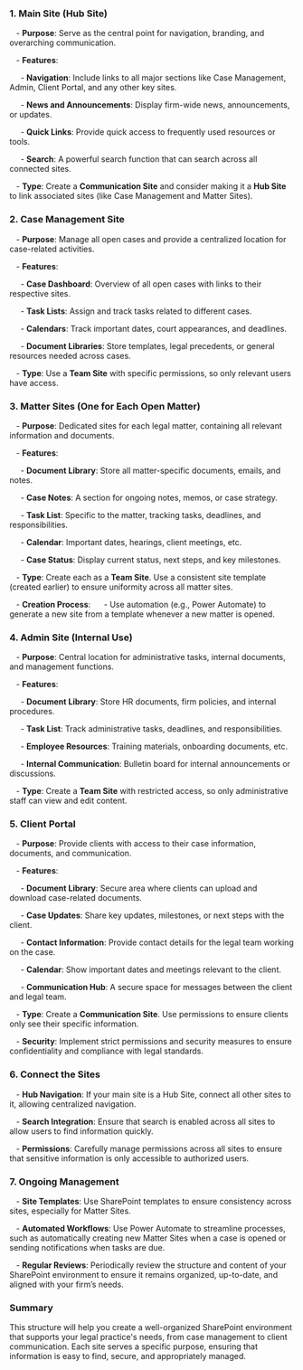 ### 1. **Main Site (Hub Site)**

   - **Purpose**: Serve as the central point for navigation, branding, and overarching communication.
   
   - **Features**:
   
     - **Navigation**: Include links to all major sections like Case Management, Admin, Client Portal, and any other key sites.
     
     - **News and Announcements**: Display firm-wide news, announcements, or updates.
     
     - **Quick Links**: Provide quick access to frequently used resources or tools.
     
     - **Search**: A powerful search function that can search across all connected sites.
     
   - **Type**: Create a **Communication Site** and consider making it a **Hub Site** to link associated sites (like Case Management and Matter Sites).

### 2. **Case Management Site**

   - **Purpose**: Manage all open cases and provide a centralized location for case-related activities.
   
   - **Features**:
   
     - **Case Dashboard**: Overview of all open cases with links to their respective sites.

    
     - **Task Lists**: Assign and track tasks related to different cases.
     
     - **Calendars**: Track important dates, court appearances, and deadlines.
     
     - **Document Libraries**: Store templates, legal precedents, or general resources needed across cases.
     
   - **Type**: Use a **Team Site** with specific permissions, so only relevant users have access.

### 3. **Matter Sites (One for Each Open Matter)**

   - **Purpose**: Dedicated sites for each legal matter, containing all relevant information and documents.
   
   - **Features**:
   
     - **Document Library**: Store all matter-specific documents, emails, and notes.
     
     - **Case Notes**: A section for ongoing notes, memos, or case strategy.
     
     - **Task List**: Specific to the matter, tracking tasks, deadlines, and responsibilities.
     
     - **Calendar**: Important dates, hearings, client meetings, etc.
     
     - **Case Status**: Display current status, next steps, and key milestones.
     
   - **Type**: Create each as a **Team Site**. Use a consistent site template (created earlier) to ensure uniformity across all matter sites.

   - **Creation Process**:
     - Use automation (e.g., Power Automate) to generate a new site from a template whenever a new matter is opened.

### 4. **Admin Site (Internal Use)**

   - **Purpose**: Central location for administrative tasks, internal documents, and management functions.
   
   - **Features**:
   
     - **Document Library**: Store HR documents, firm policies, and internal procedures.
     
     - **Task List**: Track administrative tasks, deadlines, and responsibilities.
     
     - **Employee Resources**: Training materials, onboarding documents, etc.

    
     - **Internal Communication**: Bulletin board for internal announcements or discussions.
     
   - **Type**: Create a **Team Site** with restricted access, so only administrative staff can view and edit content.
   

### 5. **Client Portal**

   - **Purpose**: Provide clients with access to their case information, documents, and communication.
   
   - **Features**:
   
     - **Document Library**: Secure area where clients can upload and download case-related documents.
     
     - **Case Updates**: Share key updates, milestones, or next steps with the client.
     
     - **Contact Information**: Provide contact details for the legal team working on the case.
     
     - **Calendar**: Show important dates and meetings relevant to the client.
     
     - **Communication Hub**: A secure space for messages between the client and legal team.
     
   - **Type**: Create a **Communication Site**. Use permissions to ensure clients only see their specific information.
   
   - **Security**: Implement strict permissions and security measures to ensure confidentiality and compliance with legal standards.

### 6. **Connect the Sites**

   - **Hub Navigation**: If your main site is a Hub Site, connect all other sites to it, allowing centralized navigation.
   
   - **Search Integration**: Ensure that search is enabled across all sites to allow users to find information quickly.
   
   - **Permissions**: Carefully manage permissions across all sites to ensure that sensitive information is only accessible to authorized users.

### 7. **Ongoing Management**

   - **Site Templates**: Use SharePoint templates to ensure consistency across sites, especially for Matter Sites.
   
   - **Automated Workflows**: Use Power Automate to streamline processes, such as automatically creating new Matter Sites when a case is opened or sending notifications when tasks are due.
   
   - **Regular Reviews**: Periodically review the structure and content of your SharePoint environment to ensure it remains organized, up-to-date, and aligned with your firm’s needs.

### Summary

This structure will help you create a well-organized SharePoint environment that supports your legal practice's needs, from case management to client communication. Each site serves a specific purpose, ensuring that information is easy to find, secure, and appropriately managed.
